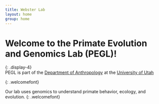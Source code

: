 ```yaml
---
title: Webster Lab
layout: home
group: home
---
```


# Welcome to the Primate Evolution and Genomics Lab (PEGL)!
{: .display-4}
<br>
PEGL is part of the [Department of Anthropology](https://anthro.utah.edu) at the [University of Utah](https://www.utah.edu)

{: .welcomefont}

Our lab uses genomics to understand primate behavior, ecology, and evolution.
{: .welcomefont}
